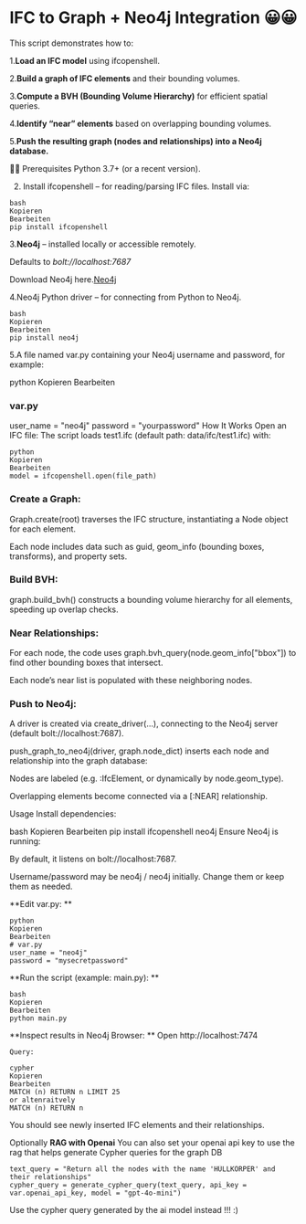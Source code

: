 # IFC to Graph + Neo4j Integration 😀😀
This script demonstrates how to:

1.**Load an IFC model** using ifcopenshell. 

2.**Build a graph of IFC elements** and their bounding volumes.

3.**Compute a BVH (Bounding Volume Hierarchy)** for efficient spatial queries.

4.**Identify “near” elements** based on overlapping bounding volumes.

5.**Push the resulting graph (nodes and relationships) into a Neo4j database.**

😵‍💫
Prerequisites
Python 3.7+ (or a recent version).

2. Install ifcopenshell – for reading/parsing IFC files.
Install via:
```
bash
Kopieren
Bearbeiten
pip install ifcopenshell
```
3.**Neo4j** – installed locally or accessible remotely.

Defaults to _bolt://localhost:7687_

Download Neo4j here.[Neo4j]([url](https://neo4j.com/download/))

4.Neo4j Python driver – for connecting from Python to Neo4j.
```
bash
Kopieren
Bearbeiten
pip install neo4j
```
5.A file named var.py containing your Neo4j username and password, for example:

python
Kopieren
Bearbeiten
### var.py
user_name = "neo4j"
password = "yourpassword"
How It Works
Open an IFC file:
The script loads test1.ifc (default path: data/ifc/test1.ifc) with:
```
python
Kopieren
Bearbeiten
model = ifcopenshell.open(file_path)
```
### Create a Graph:

Graph.create(root) traverses the IFC structure, instantiating a Node object for each element.

Each node includes data such as guid, geom_info (bounding boxes, transforms), and property sets.

### Build BVH:

graph.build_bvh() constructs a bounding volume hierarchy for all elements, speeding up overlap checks.

### Near Relationships:

For each node, the code uses graph.bvh_query(node.geom_info["bbox"]) to find other bounding boxes that intersect.

Each node’s near list is populated with these neighboring nodes.

### Push to Neo4j:

A driver is created via create_driver(...), connecting to the Neo4j server (default bolt://localhost:7687).

push_graph_to_neo4j(driver, graph.node_dict) inserts each node and relationship into the graph database:

Nodes are labeled (e.g. :IfcElement, or dynamically by node.geom_type).

Overlapping elements become connected via a [:NEAR] relationship.

Usage
Install dependencies:

bash
Kopieren
Bearbeiten
pip install ifcopenshell neo4j
Ensure Neo4j is running:

By default, it listens on bolt://localhost:7687.

Username/password may be neo4j / neo4j initially.
Change them or keep them as needed.

**Edit var.py:
**
```
python
Kopieren
Bearbeiten
# var.py
user_name = "neo4j"
password = "mysecretpassword"
```

**Run the script (example: main.py):
**
```
bash
Kopieren
Bearbeiten
python main.py
```
**Inspect results in Neo4j Browser:
**
Open http://localhost:7474
```
Query:

cypher
Kopieren
Bearbeiten
MATCH (n) RETURN n LIMIT 25
or altenraitvely
MATCH (n) RETURN n
```
You should see newly inserted IFC elements and their relationships.

Optionally 
**RAG with Openai**
You can also set your openai api key to use the rag that helps generate Cypher queries for the graph DB
```
text_query = "Return all the nodes with the name 'HÜLLKÖRPER' and their relationships"
cypher_query = generate_cypher_query(text_query, api_key = var.openai_api_key, model = "gpt-4o-mini")
```
Use the cypher query generated by the ai model instead !!! :)

